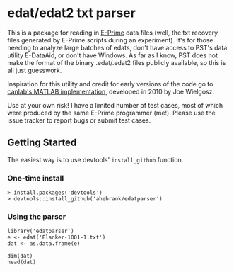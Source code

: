 # edat/edat2 txt parser

This is a package for reading in [E-Prime](http://www.pstnet.com/eprime.cfm) data files (well, the txt recovery files generated by E-Prime scripts during an experiment). It's for those needing to analyze large batches of edats, don't have access to PST's data utility E-DataAid, or don't have Windows. As far as I know, PST does not make the format of the binary .edat/.edat2 files publicly available, so this is all just guesswork.

Inspiration for this utility and credit for early versions of the code go to [canlab's MATLAB implementation](https://github.com/canlab/CanlabCore/blob/master/Misc_utilities/parse_edat_txt.m), developed in 2010 by Joe Wielgosz.

Use at your own risk! I have a limited number of test cases, most of which were produced by the same E-Prime programmer (me!).  Please use the issue tracker to report bugs or submit test cases.

## Getting Started

The easiest way is to use devtools' `install_github` function.

### One-time install

```
> install.packages('devtools')
> devtools::install_github('ahebrank/edatparser')
```

### Using the parser

```
library('edatparser')
e <- edat('Flanker-1001-1.txt')
dat <- as.data.frame(e)

dim(dat)
head(dat)
```
